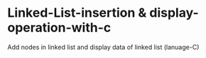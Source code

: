 # Linked-List-insertion & display-operation-with-c
Add nodes in linked list and  display data of linked list (lanuage-C)
